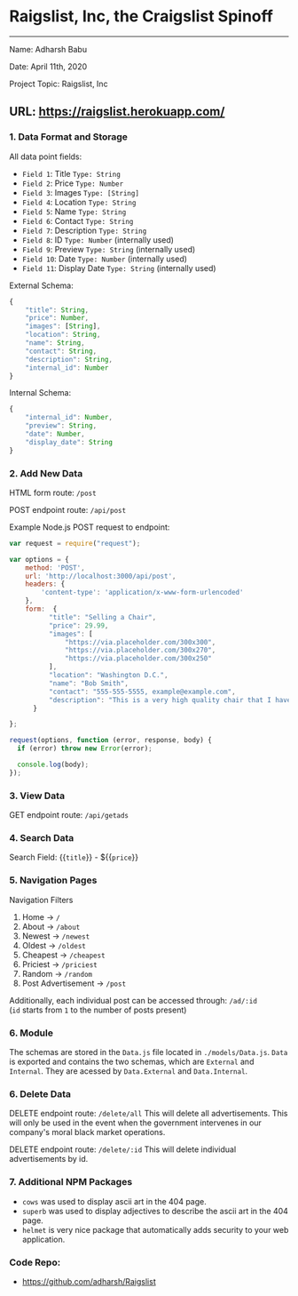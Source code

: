 
# Raigslist, Inc, the Craigslist Spinoff

---

Name: Adharsh Babu

Date: April 11th, 2020

Project Topic: Raigslist, Inc

URL: https://raigslist.herokuapp.com/
 ---

### 1. Data Format and Storage

All data point fields:
- `Field 1`: Title               `Type: String` 
- `Field 2`: Price              `Type: Number`
- `Field 3`: Images             `Type: [String]`
- `Field 4`: Location                `Type: String`
- `Field 5`: Name       `Type: String`
- `Field 6`: Contact    `Type: String`
- `Field 7`: Description    `Type: String`
- `Field 8`: ID    `Type: Number` (internally used)
- `Field 9`: Preview    `Type: String` (internally used)
- `Field 10`: Date    `Type: Number` (internally used)
- `Field 11`: Display Date    `Type: String` (internally used)

External Schema: 
```javascript
{
    "title": String,
    "price": Number,
    "images": [String],
    "location": String,
    "name": String,
    "contact": String,
    "description": String,
    "internal_id": Number
}
```

Internal Schema: 
```javascript
{
    "internal_id": Number,
    "preview": String,
    "date": Number,
    "display_date": String
}
```

### 2. Add New Data

HTML form route: `/post`

POST endpoint route: `/api/post`

Example Node.js POST request to endpoint: 
```javascript
var request = require("request");

var options = { 
    method: 'POST',
    url: 'http://localhost:3000/api/post',
    headers: { 
        'content-type': 'application/x-www-form-urlencoded' 
    },
    form:  {
          "title": "Selling a Chair",
          "price": 29.99,
          "images": [
              "https://via.placeholder.com/300x300",
              "https://via.placeholder.com/300x270",
              "https://via.placeholder.com/300x250"
          ],
          "location": "Washington D.C.",
          "name": "Bob Smith",
          "contact": "555-555-5555, example@example.com",
          "description": "This is a very high quality chair that I have bought recently."
      }

};

request(options, function (error, response, body) {
  if (error) throw new Error(error);

  console.log(body);
});
```

### 3. View Data

GET endpoint route: `/api/getads`

### 4. Search Data

Search Field: {{`title`}} - ${{`price`}}

### 5. Navigation Pages

Navigation Filters
1. Home -> `/`
2. About -> `/about`
3. Newest -> `/newest`
4. Oldest -> `/oldest`
5. Cheapest -> `/cheapest`
6. Priciest -> `/priciest`
7. Random -> `/random`
8. Post Advertisement -> `/post`

Additionally, each individual post can be accessed through:
`/ad/:id`  
(`id` starts from `1` to the number of posts present)

### 6. Module
The schemas are stored in the `Data.js` file located in `./models/Data.js`. `Data` is exported and contains the two schemas, which are `External` and `Internal`. They are acessed by `Data.External` and `Data.Internal`.

### 6. Delete Data
DELETE endpoint route: `/delete/all`
This will delete all advertisements. This will only be used in the event when the government intervenes in our company's moral black market operations.

DELETE endpoint route: `/delete/:id`
This will delete individual advertisements by id.

### 7. Additional NPM Packages
* `cows` was used to display ascii art in the 404 page.
* `superb` was used to display adjectives to describe the ascii art in the 404 page.
* `helmet` is very nice package that automatically adds security to your web application.

### Code Repo:
- https://github.com/adharsh/Raigslist
